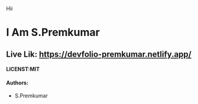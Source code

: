 Hii
# I Am S.Premkumar

## Live Lik: https://devfolio-premkumar.netlify.app/

#### LICENST:MIT

#### Authors:

- S.Premkumar